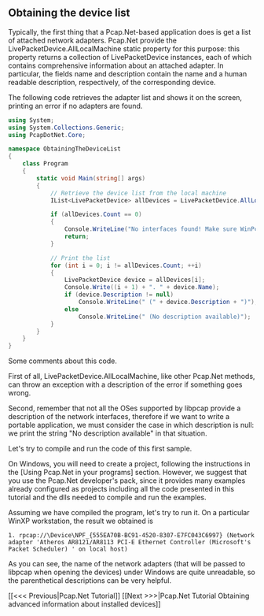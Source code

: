 ## Obtaining the device list

Typically, the first thing that a Pcap.Net-based application does is get a list of attached network adapters. Pcap.Net provide the LivePacketDevice.AllLocalMachine static property for this purpose: this property returns a collection of LivePacketDevice instances, each of which contains comprehensive information about an attached adapter. In particular, the fields name and description contain the name and a human readable description, respectively, of the corresponding device.

The following code retrieves the adapter list and shows it on the screen, printing an error if no adapters are found.

```C#
using System;
using System.Collections.Generic;
using PcapDotNet.Core;

namespace ObtainingTheDeviceList
{
    class Program
    {
        static void Main(string[] args)
        {
            // Retrieve the device list from the local machine
            IList<LivePacketDevice> allDevices = LivePacketDevice.AllLocalMachine;

            if (allDevices.Count == 0)
            {
                Console.WriteLine("No interfaces found! Make sure WinPcap is installed.");
                return;
            }

            // Print the list
            for (int i = 0; i != allDevices.Count; ++i)
            {
                LivePacketDevice device = allDevices[i];
                Console.Write((i + 1) + ". " + device.Name);
                if (device.Description != null)
                    Console.WriteLine(" (" + device.Description + ")");
                else
                    Console.WriteLine(" (No description available)");
            }
        }
    }
}
```

Some comments about this code.

First of all, LivePacketDevice.AllLocalMachine, like other Pcap.Net methods, can throw an exception with a description of the error if something goes wrong.

Second, remember that not all the OSes supported by libpcap provide a description of the network interfaces, therefore if we want to write a portable application, we must consider the case in which description is null: we print the string "No description available" in that situation.

Let's try to compile and run the code of this first sample.

On Windows, you will need to create a project, following the instructions in the [Using Pcap.Net in your programs] section. However, we suggest that you use the Pcap.Net developer's pack, since it provides many examples already configured as projects including all the code presented in this tutorial and the dlls needed to compile and run the examples.

Assuming we have compiled the program, let's try to run it. On a particular WinXP workstation, the result we obtained is
```
1. rpcap://\Device\NPF_{555EA70B-BC91-4520-8307-E7FC043C6997} (Network adapter 'Atheros AR8121/AR8113 PCI-E Ethernet Controller (Microsoft's Packet Scheduler) ' on local host)
```
As you can see, the name of the network adapters (that will be passed to libpcap when opening the devices) under Windows are quite unreadable, so the parenthetical descriptions can be very helpful.

[[&lt;&lt;&lt; Previous|Pcap.Net Tutorial]]
[[Next >>>|Pcap.Net Tutorial Obtaining advanced information about installed devices]]